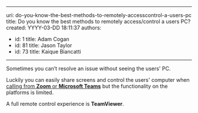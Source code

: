 

---
uri: do-you-know-the-best-methods-to-remotely-accesscontrol-a-users-pc
title: Do you know the best methods to remotely access/control a users PC?
created: YYYY-03-DD 18:11:37
authors:
  - id: 1
    title: Adam Cogan
  - id: 81
    title: Jason Taylor
  - id: 73
    title: Kaique Biancatti
---




<span class='intro'> <p class="ssw15-rteElement-P">​​​Sometimes you can’t resolve an issue&#160;without seeing the users' PC.<br></p><p class="ssw15-rteElement-P">Luckily you can easily share screens and control the users' computer&#160;when <a href="/_layouts/15/FIXUPREDIRECT.ASPX?WebId=3dfc0e07-e23a-4cbb-aac2-e778b71166a2&amp;TermSetId=07da3ddf-0924-4cd2-a6d4-a4809ae20160&amp;TermId=6d77ed73-bb6a-4127-a371-268d8de4ef51">calling from <b>Zoom</b> or <b>Microsoft Teams</b></a>&#160;but the functionality​ on the platforms is limited.<br></p> </span>

<p>A full remote control experience is&#160;<b>​TeamViewer</b>.​​<br></p>


